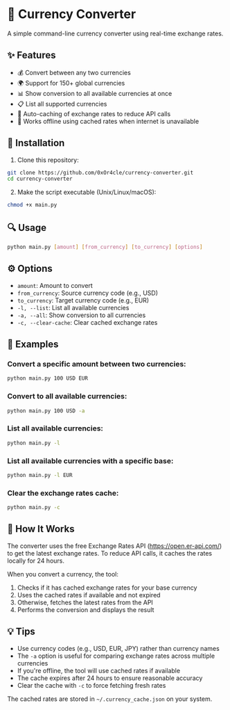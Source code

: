 # 💱 Currency Converter

A simple command-line currency converter using real-time exchange rates.

## ✨ Features

- 💰 Convert between any two currencies
- 🌍 Support for 150+ global currencies
- 📊 Show conversion to all available currencies at once
- 📋 List all supported currencies
- 🔄 Auto-caching of exchange rates to reduce API calls
- 🔌 Works offline using cached rates when internet is unavailable

## 🚀 Installation

1. Clone this repository:
```bash
git clone https://github.com/0xOr4cle/currency-converter.git
cd currency-converter
```

2. Make the script executable (Unix/Linux/macOS):
```bash
chmod +x main.py
```

## 🔍 Usage

```bash
python main.py [amount] [from_currency] [to_currency] [options]
```

## ⚙️ Options

- `amount`: Amount to convert
- `from_currency`: Source currency code (e.g., USD)
- `to_currency`: Target currency code (e.g., EUR)
- `-l, --list`: List all available currencies
- `-a, --all`: Show conversion to all currencies
- `-c, --clear-cache`: Clear cached exchange rates

## 📝 Examples

### Convert a specific amount between two currencies:
```bash
python main.py 100 USD EUR
```

### Convert to all available currencies:
```bash
python main.py 100 USD -a
```

### List all available currencies:
```bash
python main.py -l
```

### List all available currencies with a specific base:
```bash
python main.py -l EUR
```

### Clear the exchange rates cache:
```bash
python main.py -c
```

## 🔄 How It Works

The converter uses the free Exchange Rates API (https://open.er-api.com/) to get the latest exchange rates. To reduce API calls, it caches the rates locally for 24 hours.

When you convert a currency, the tool:
1. Checks if it has cached exchange rates for your base currency
2. Uses the cached rates if available and not expired
3. Otherwise, fetches the latest rates from the API
4. Performs the conversion and displays the result

## 💡 Tips

- Use currency codes (e.g., USD, EUR, JPY) rather than currency names
- The `-a` option is useful for comparing exchange rates across multiple currencies
- If you're offline, the tool will use cached rates if available
- The cache expires after 24 hours to ensure reasonable accuracy
- Clear the cache with `-c` to force fetching fresh rates



The cached rates are stored in `~/.currency_cache.json` on your system.
